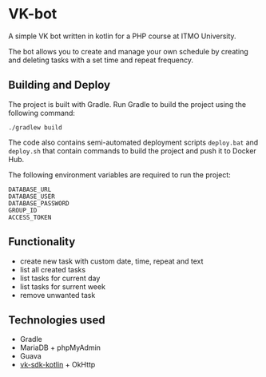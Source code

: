 # VK-bot
A simple VK bot written in kotlin for a PHP course at ITMO University.

The bot allows you to create and manage your own schedule by creating and deleting tasks with a set time and repeat frequency.

## Building and Deploy
The project is built with Gradle.  Run Gradle to build the project using the following command:
```
./gradlew build
```
The code also contains semi-automated deployment scripts `deploy.bat` and `deploy.sh` that contain commands to build the project and push it to Docker Hub.

The following environment variables are required to run the project:
```
DATABASE_URL
DATABASE_USER
DATABASE_PASSWORD
GROUP_ID
ACCESS_TOKEN
```
## Functionality
 - create new task with custom date, time, repeat and text
 - list all created tasks
 - list tasks for current day
 - list tasks for surrent week
 - remove unwanted task

## Technologies used
 - Gradle
 - MariaDB + phpMyAdmin
 - Guava
 - [vk-sdk-kotlin](https://github.com/vksdk/vk-sdk-kotlin) + OkHttp
 
